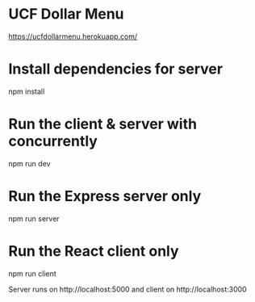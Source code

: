# UCF Dollar Menu
https://ucfdollarmenu.herokuapp.com/

# Install dependencies for server
npm install

# Run the client & server with concurrently
npm run dev

# Run the Express server only
npm run server

# Run the React client only
npm run client

Server runs on http://localhost:5000 and client on http://localhost:3000
